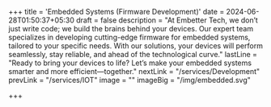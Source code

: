 +++
title = 'Embedded Systems (Firmware Development)'
date = 2024-06-28T01:50:37+05:30
draft = false
description = "At Embetter Tech, we don’t just write code; we build the brains behind your devices. Our expert team specializes in developing cutting-edge firmware for embedded systems, tailored to your specific needs. With our solutions, your devices will perform seamlessly, stay reliable, and ahead of the technological curve."
lastLine = "Ready to bring your devices to life? Let’s make your embedded systems smarter and more efficient—together."
nextLink = "/services/Development"
prevLink = "/services/IOT"
image =  ""
imageBig = "/img/embedded.svg"

+++
